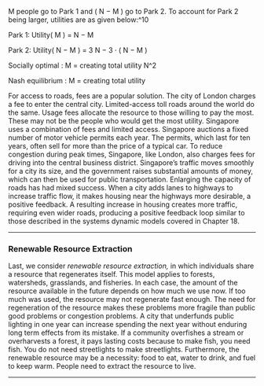 M people go to Park 1 and ( N − M ) go to Park 2. To account for Park 2 being larger, utilities are as given below:^10 

 Park 1: Utility( M ) = N − M 

 Park 2: Utility( N − M ) = 3 N − 3 · ( N − M ) 

 Socially optimal : M = creating total utility N^2 

 Nash equilibrium : M = creating total utility 

For access to roads, fees are a popular solution. The city of London charges a fee to enter the central city. Limited-access toll roads around the world do the same. Usage fees allocate the resource to those willing to pay the most. These may not be the people who would get the most utility. Singapore uses a combination of fees and limited access. Singapore auctions a fixed number of motor vehicle permits each year. The permits, which last for ten years, often sell for more than the price of a typical car. To reduce congestion during peak times, Singapore, like London, also charges fees for driving into the central business district. Singapore’s traffic moves smoothly for a city its size, and the government raises substantial amounts of money, which can then be used for public transportation. Enlarging the capacity of roads has had mixed success. When a city adds lanes to highways to increase traffic flow, it makes housing near the highways more desirable, a positive feedback. A resulting increase in housing creates more traffic, requiring even wider roads, producing a positive feedback loop similar to those described in the systems dynamic models covered in Chapter 18. 

---

### Renewable Resource Extraction 

Last, we consider _renewable resource extraction,_ in which individuals share a resource that regenerates itself. This model applies to forests, watersheds, grasslands, and fisheries. In each case, the amount of the resource available in the future depends on how much we use now. If too much was used, the resource may not regenerate fast enough. The need for regeneration of the resource makes these problems more fragile than public good problems or congestion problems. A city that underfunds public lighting in one year can increase spending the next year without enduring long term effects from its mistake. If a community overfishes a stream or overharvests a forest, it pays lasting costs because to make fish, you need fish. You do not need streetlights to make streetlights. Furthermore, the renewable resource may be a necessity: food to eat, water to drink, and fuel to keep warm. People need to extract the resource to live. 

---